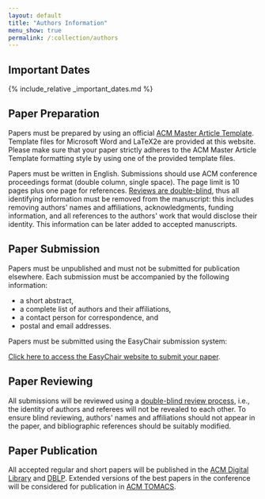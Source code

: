 ```yaml
---
layout: default
title: "Authors Information"
menu_show: true
permalink: /:collection/authors
---
```


## Important Dates

{% include_relative _important_dates.md %}

## Paper Preparation

Papers must be prepared by using an official [ACM Master Article Template](https://www.acm.org/publications/proceedings-template). Template files for Microsoft Word and LaTeX2e are provided at this website. Please make sure that your paper strictly adheres to the ACM Master Article Template formatting style by using one of the provided template files.

Papers must be written in English. Submissions should use ACM conference proceedings format (double column, single space). The page limit is 10 pages plus one page for references. <u>Reviews are double-blind</u>, thus all identifying information must be removed from the manuscript: this includes removing authors' names and affiliations, acknowledgments, funding information, and all references to the authors' work that would disclose their identity. This information can be later added to accepted manuscripts.

## Paper Submission

Papers must be unpublished and must not be submitted for publication elsewhere. Each submission must be accompanied by the following information:

- a short abstract,
- a complete list of authors and their affiliations,
- a contact person for correspondence, and
- postal and email addresses.

Papers must be submitted using the EasyChair submission system:

[Click here to access the EasyChair website to submit your paper](#).


## Paper Reviewing

All submissions will be reviewed using a <u>double-blind review process</u>, i.e., the identity of authors and referees will not be revealed to each other. To ensure blind reviewing, authors' names and affiliations should not appear in the paper, and bibliographic references should be suitably modified.

## Paper Publication

All accepted regular and short papers will be published in the [ACM Digital Library](https://dl.acm.org/) and [DBLP](https://dblp.uni-trier.de/). Extended versions of the best papers in the conference will be considered for publication in [ACM TOMACS](https://dl.acm.org/journal/tomacs).
